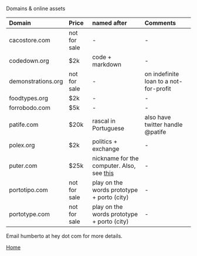 Domains & online assets

| Domain | Price | named after | Comments | 
| :----- |:------|:---------| :-------------|
| cacostore.com | not for sale | - | - |
| codedown.org | $2k | code + markdown | - |
| demonstrations.org | not for sale | - | on indefinite loan to a not-for-profit |
| foodtypes.org | $2k | - | - |
| forrobodo.com | $5k | - | - |
| patife.com | $20k | rascal in Portuguese | also have twitter handle @patife |
| polex.org | $2k | politics + exchange | - | 
| puter.com | $25k | nickname for the computer. Also, see [this](https://www.youtube.com/watch?v=iEHWBp3KjCI&t=32s) | - | 
| portotipo.com | not for sale | play on the words prototype + porto (city) | - | 
| portotype.com | not for sale | play on the words prototype + porto (city) | - | 

Email humberto at hey dot com for more details. 

[Home](/../../) 
